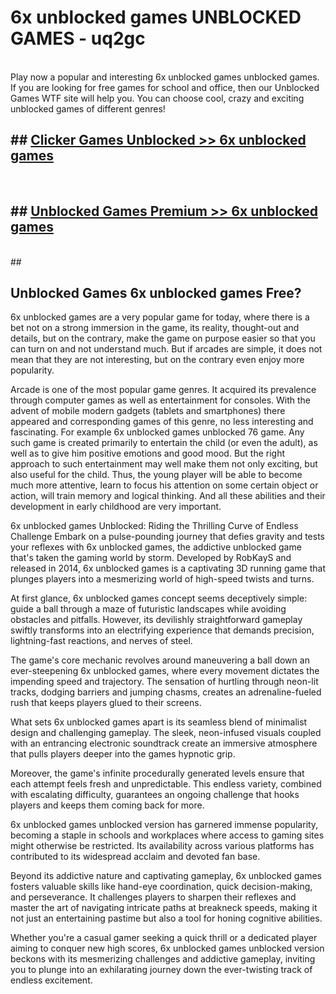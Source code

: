 # 6x unblocked games  UNBLOCKED GAMES - uq2gc <br>
<br>
Play now a popular and interesting 6x unblocked games unblocked games. If you are looking for free games for school and office, then our Unblocked Games WTF site will help you. You can choose cool, crazy and exciting unblocked games of different genres!


## ##  [Clicker Games Unblocked >> 6x unblocked games](http://freeplayer.one?title=6x_unblocked_games&ref=UG)
  <br>

##  ## [Unblocked Games Premium >> 6x unblocked games](http://freeplayer.one?title=6x_unblocked_games&ref=UG)
  <br>
  ##



## Unblocked Games 6x unblocked games Free?

6x unblocked games are a very popular game for today, where there is a bet not on a strong immersion in the game, its reality, thought-out and details, but on the contrary, make the game on purpose easier so that you can turn on and not understand much. But if arcades are simple, it does not mean that they are not interesting, but on the contrary even enjoy more popularity.

Arcade is one of the most popular game genres. It acquired its prevalence through computer games as well as entertainment for consoles. With the advent of mobile modern gadgets (tablets and smartphones) there appeared and corresponding games of this genre, no less interesting and fascinating. For example 6x unblocked games unblocked 76 game. Any such game is created primarily to entertain the child (or even the adult), as well as to give him positive emotions and good mood. But the right approach to such entertainment may well make them not only exciting, but also useful for the child. Thus, the young player will be able to become much more attentive, learn to focus his attention on some certain object or action, will train memory and logical thinking. And all these abilities and their development in early childhood are very important.

6x unblocked games Unblocked: Riding the Thrilling Curve of Endless Challenge
Embark on a pulse-pounding journey that defies gravity and tests your reflexes with 6x unblocked games, the addictive unblocked game that's taken the gaming world by storm. Developed by RobKayS and released in 2014, 6x unblocked games is a captivating 3D running game that plunges players into a mesmerizing world of high-speed twists and turns.

At first glance, 6x unblocked games concept seems deceptively simple: guide a ball through a maze of futuristic landscapes while avoiding obstacles and pitfalls. However, its devilishly straightforward gameplay swiftly transforms into an electrifying experience that demands precision, lightning-fast reactions, and nerves of steel.

The game's core mechanic revolves around maneuvering a ball down an ever-steepening 6x unblocked games, where every movement dictates the impending speed and trajectory. The sensation of hurtling through neon-lit tracks, dodging barriers and jumping chasms, creates an adrenaline-fueled rush that keeps players glued to their screens.

What sets 6x unblocked games apart is its seamless blend of minimalist design and challenging gameplay. The sleek, neon-infused visuals coupled with an entrancing electronic soundtrack create an immersive atmosphere that pulls players deeper into the games hypnotic grip.

Moreover, the game's infinite procedurally generated levels ensure that each attempt feels fresh and unpredictable. This endless variety, combined with escalating difficulty, guarantees an ongoing challenge that hooks players and keeps them coming back for more.

6x unblocked games unblocked version has garnered immense popularity, becoming a staple in schools and workplaces where access to gaming sites might otherwise be restricted. Its availability across various platforms has contributed to its widespread acclaim and devoted fan base.

Beyond its addictive nature and captivating gameplay, 6x unblocked games fosters valuable skills like hand-eye coordination, quick decision-making, and perseverance. It challenges players to sharpen their reflexes and master the art of navigating intricate paths at breakneck speeds, making it not just an entertaining pastime but also a tool for honing cognitive abilities.

Whether you're a casual gamer seeking a quick thrill or a dedicated player aiming to conquer new high scores, 6x unblocked games unblocked version beckons with its mesmerizing challenges and addictive gameplay, inviting you to plunge into an exhilarating journey down the ever-twisting track of endless excitement.